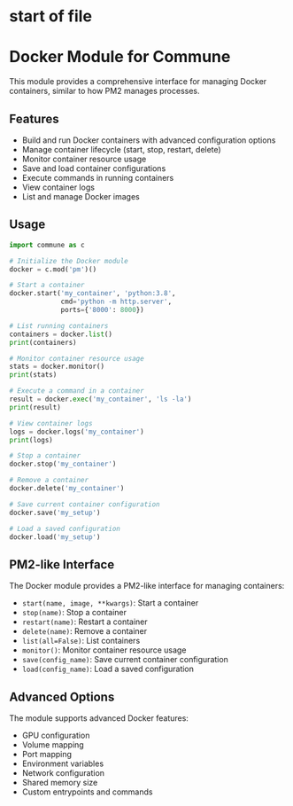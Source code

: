  # start of file
# Docker Module for Commune

This module provides a comprehensive interface for managing Docker containers, similar to how PM2 manages processes.

## Features

- Build and run Docker containers with advanced configuration options
- Manage container lifecycle (start, stop, restart, delete)
- Monitor container resource usage
- Save and load container configurations
- Execute commands in running containers
- View container logs
- List and manage Docker images

## Usage

```python
import commune as c

# Initialize the Docker module
docker = c.mod('pm')()

# Start a container
docker.start('my_container', 'python:3.8', 
             cmd='python -m http.server',
             ports={'8000': 8000})

# List running containers
containers = docker.list()
print(containers)

# Monitor container resource usage
stats = docker.monitor()
print(stats)

# Execute a command in a container
result = docker.exec('my_container', 'ls -la')
print(result)

# View container logs
logs = docker.logs('my_container')
print(logs)

# Stop a container
docker.stop('my_container')

# Remove a container
docker.delete('my_container')

# Save current container configuration
docker.save('my_setup')

# Load a saved configuration
docker.load('my_setup')
```

## PM2-like Interface

The Docker module provides a PM2-like interface for managing containers:

- `start(name, image, **kwargs)`: Start a container
- `stop(name)`: Stop a container
- `restart(name)`: Restart a container
- `delete(name)`: Remove a container
- `list(all=False)`: List containers
- `monitor()`: Monitor container resource usage
- `save(config_name)`: Save current container configuration
- `load(config_name)`: Load a saved configuration

## Advanced Options

The module supports advanced Docker features:

- GPU configuration
- Volume mapping
- Port mapping
- Environment variables
- Network configuration
- Shared memory size
- Custom entrypoints and commands

